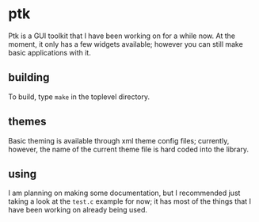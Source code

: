 # ptk
Ptk is a GUI toolkit that I have been working on for a while now. At the moment, it only has a few widgets available; however you can still make basic applications with it.

## building
To build, type `make` in the toplevel directory.

## themes
Basic theming is available through xml theme config files; currently, however, the name of the current theme file is hard coded into the library.

## using
I am planning on making some documentation, but I recommended just taking a look at the `test.c` example for now; it has most of the things that I have been working on already being used.
